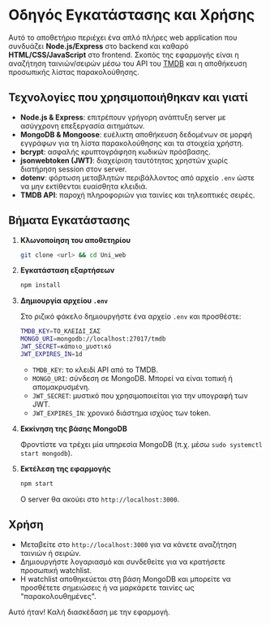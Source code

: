 # Οδηγός Εγκατάστασης και Χρήσης

Αυτό το αποθετήριο περιέχει ένα απλό πλήρες web application που συνδυάζει
**Node.js/Express** στο backend και καθαρό **HTML/CSS/JavaScript** στο frontend.
Σκοπός της εφαρμογής είναι η αναζήτηση ταινιών/σειρών μέσω του API του
[TMDB](https://developer.themoviedb.org/) και η αποθήκευση προσωπικής λίστας
παρακολούθησης.

## Τεχνολογίες που χρησιμοποιήθηκαν και γιατί

- **Node.js & Express**: επιτρέπουν γρήγορη ανάπτυξη server με ασύγχρονη
  επεξεργασία αιτημάτων.
- **MongoDB & Mongoose**: ευέλικτη αποθήκευση δεδομένων σε μορφή εγγράφων για τη
  λίστα παρακολούθησης και τα στοιχεία χρήστη.
- **bcrypt**: ασφαλής κρυπτογράφηση κωδικών πρόσβασης.
- **jsonwebtoken (JWT)**: διαχείριση ταυτότητας χρηστών χωρίς διατήρηση session
  στον server.
- **dotenv**: φόρτωση μεταβλητών περιβάλλοντος από αρχείο `.env` ώστε να μην
  εκτίθενται ευαίσθητα κλειδιά.
- **TMDB API**: παροχή πληροφοριών για ταινίες και τηλεοπτικές σειρές.

## Βήματα Εγκατάστασης

1. **Κλωνοποίηση του αποθετηρίου**

   ```bash
   git clone <url> && cd Uni_web
   ```

2. **Εγκατάσταση εξαρτήσεων**

   ```bash
   npm install
   ```

3. **Δημιουργία αρχείου `.env`**

   Στο ριζικό φάκελο δημιουργήστε ένα αρχείο `.env` και προσθέστε:

   ```bash
   TMDB_KEY=ΤΟ_ΚΛΕΙΔΙ_ΣΑΣ
   MONGO_URI=mongodb://localhost:27017/tmdb
   JWT_SECRET=κάποιο_μυστικό
   JWT_EXPIRES_IN=1d
   ```

   - `TMDB_KEY`: το κλειδί API από το TMDB.
   - `MONGO_URI`: σύνδεση σε MongoDB. Μπορεί να είναι τοπική ή απομακρυσμένη.
   - `JWT_SECRET`: μυστικό που χρησιμοποιείται για την υπογραφή των JWT.
   - `JWT_EXPIRES_IN`: χρονικό διάστημα ισχύος των token.

4. **Εκκίνηση της βάσης MongoDB**

   Φροντίστε να τρέχει μία υπηρεσία MongoDB (π.χ. μέσω `sudo systemctl start mongodb`).

5. **Εκτέλεση της εφαρμογής**

   ```bash
   npm start
   ```

   Ο server θα ακούει στο `http://localhost:3000`.

## Χρήση

- Μεταβείτε στο `http://localhost:3000` για να κάνετε αναζήτηση ταινιών ή σειρών.
- Δημιουργήστε λογαριασμό και συνδεθείτε για να κρατήσετε προσωπική watchlist.
- Η watchlist αποθηκεύεται στη βάση MongoDB και μπορείτε να προσθέτετε σημειώσεις
  ή να μαρκάρετε ταινίες ως "παρακολουθημένες".

Αυτό ήταν! Καλή διασκέδαση με την εφαρμογή.
